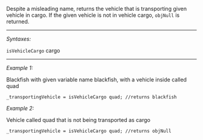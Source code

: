 Despite a misleading name, returns the vehicle that is transporting given vehicle in cargo. If the given vehicle is not in vehicle cargo, `objNull` is returned.


---
*Syntaxes:*

`isVehicleCargo` cargo

---
*Example 1:*

Blackfish with given variable name blackfish, with a vehicle inside called quad

```sqf
_transportingVehicle = isVehicleCargo quad; //returns blackfish
```

*Example 2:*

Vehicle called quad that is not being transported as cargo

```sqf
_transportingVehicle = isVehicleCargo quad; //returns objNull
```